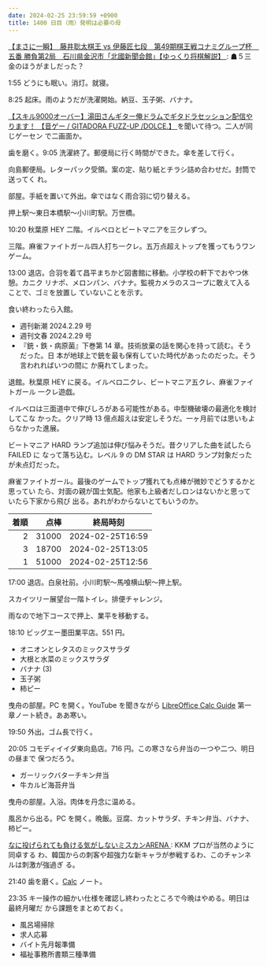 ```yaml
---
date: 2024-02-25 23:59:59 +0900
title: 1400 日目（雨）発明は必要の母
---
```


[【まさに一瞬】　藤井聡太棋王 vs 伊藤匠七段　第49期棋王戦コナミグループ杯　五番
勝負第2局　石川県金沢市「北國新聞会館」【ゆっくり将棋解説】
](https://www.youtube.com/watch?v=67CHS0WA1nQ): ☗５三金のほうがましだった？

1:55 どうにも眠い。消灯。就寝。

8:25 起床。雨のようだが洗濯開始。納豆、玉子粥、バナナ。

[【スキル9000オーバー】湯田さんギター俺ドラムでギタドラセッション配信やります！
【音ゲー / GITADORA FUZZ-UP /DOLCE.】
](https://www.youtube.com/watch?v=zq3tqAZYc1I) を聞いて待つ。二人が同じゲーセン
で二画面か。

歯を磨く。9:05 洗濯終了。郵便局に行く時間ができた。傘を差して行く。

向島郵便局。レターパック受領。案の定、貼り紙とチラシ詰め合わせだ。封筒で送ってく
れ。

部屋。手紙を置いて外出。傘ではなく雨合羽に切り替える。

押上駅～東日本橋駅～小川町駅。万世橋。

10:20 秋葉原 HEY 二階。イルベロとビートマニアを三クレずつ。

三階。麻雀ファイトガール四人打ち一クレ。五万点超えトップを獲ってもうワンゲーム。

13:00 退店。合羽を着て昌平まちかど図書館に移動。小学校の軒下でおやつ休憩。カニク
リナポ、メロンパン、バナナ。監視カメラのスコープに敢えて入ることで、ゴミを放置し
ていないことを示す。

食い終わったら入館。

* 週刊新潮 2024.2.29 号
* 週刊文春 2024.2.29 号
* 『銃・鉄・病原菌』下巻第 14 章。技術放棄の話を関心を持って読む。そうだった。日
  本が地球上で銃を最も保有していた時代があったのだった。そう言われればいつの間に
  か廃れてしまった。

退館。秋葉原 HEY に戻る。イルベロ二クレ、ビートマニア五クレ、麻雀ファイトガール
一クレ遊戯。

イルベロは三面道中で伸びしろがある可能性がある。中型機破壊の最適化を検討してこな
かった。クリア時 13 億点超えは安定しそうだ。一ヶ月前では思いもよらなかった進展。

ビートマニア HARD ランプ追加は伸び悩みそうだ。昔クリアした曲を試したら FAILED に
なって落ち込む。レベル 9 の DM STAR は HARD ランプ対象だったが未点灯だった。

麻雀ファイトガール。最後のゲームでトップ獲れても点棒が微妙でどうするかと思ってい
たら、対面の親が国士気配。他家も上級者だしロンはないかと思っていたら下家から飛び
出る。あれがわからないとてもいうのか。

| 着順 | 点棒 | 終局時刻 |
|-----:|-----:|----------|
| 2 | 31000 | 2024-02-25T16:59 |
| 3 | 18700 | 2024-02-25T13:05 |
| 1 | 51000 | 2024-02-25T12:56 |

17:00 退店。白泉社前。小川町駅～馬喰横山駅～押上駅。

スカイツリー展望台一階トイレ。排便チャレンジ。

雨なので地下コースで押上、業平を移動する。

18:10 ビッグエー墨田業平店。551 円。

* オニオンとレタスのミックスサラダ
* 大根と水菜のミックスサラダ
* バナナ (3)
* 玉子粥
* 柿ピー

曳舟の部屋。PC を開く。YouTube を聞きながら [LibreOffice Calc Guide][Calc] 第一
章ノート続き。ああ寒い。

19:50 外出。ゴム長で行く。

20:05 コモディイイダ東向島店。716 円。この寒さなら弁当の一つや二つ、明日の昼まで
保つだろう。

* ガーリックバターチキン弁当
* 牛カルビ海苔弁当

曳舟の部屋。入浴。肉体を丹念に温める。

風呂から出る。PC を開く。晩飯。豆腐、カットサラダ、チキン弁当、バナナ、柿ピー。

[なに投げられても負ける気がしないミスカンARENA
](https://www.youtube.com/watch?v=75v4AIE4euQ): KKM プロが当然のように同卓する
わ、韓国からの刺客や超強力な新キャラが参戦するわ、このチャンネルは刺激が強過ぎ
る。

21:40 歯を磨く。[Calc] ノート。

23:35 キー操作の細かい仕様を確認し終わったところで今晩はやめる。明日は最終月曜だ
から課題をまとめておく。

* 風呂場掃除
* 求人応募
* バイト先月報準備
* 福祉事務所書類三種準備

[Calc]: https://documentation.libreoffice.org/en/english-documentation/calc/
